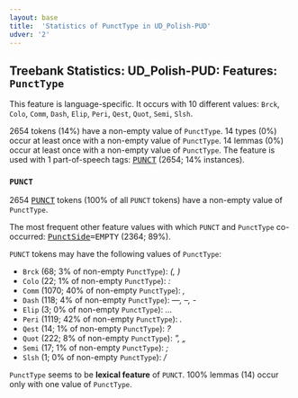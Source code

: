 ```yaml
---
layout: base
title:  'Statistics of PunctType in UD_Polish-PUD'
udver: '2'
---
```


## Treebank Statistics: UD_Polish-PUD: Features: `PunctType`

This feature is language-specific.
It occurs with 10 different values: `Brck`, `Colo`, `Comm`, `Dash`, `Elip`, `Peri`, `Qest`, `Quot`, `Semi`, `Slsh`.

2654 tokens (14%) have a non-empty value of `PunctType`.
14 types (0%) occur at least once with a non-empty value of `PunctType`.
14 lemmas (0%) occur at least once with a non-empty value of `PunctType`.
The feature is used with 1 part-of-speech tags: <tt><a href="pl_pud-pos-PUNCT.html">PUNCT</a></tt> (2654; 14% instances).

### `PUNCT`

2654 <tt><a href="pl_pud-pos-PUNCT.html">PUNCT</a></tt> tokens (100% of all `PUNCT` tokens) have a non-empty value of `PunctType`.

The most frequent other feature values with which `PUNCT` and `PunctType` co-occurred: <tt><a href="pl_pud-feat-PunctSide.html">PunctSide</a></tt><tt>=EMPTY</tt> (2364; 89%).

`PUNCT` tokens may have the following values of `PunctType`:

* `Brck` (68; 3% of non-empty `PunctType`): <em>(, )</em>
* `Colo` (22; 1% of non-empty `PunctType`): <em>:</em>
* `Comm` (1070; 40% of non-empty `PunctType`): <em>,</em>
* `Dash` (118; 4% of non-empty `PunctType`): <em>—, –, -</em>
* `Elip` (3; 0% of non-empty `PunctType`): <em>…</em>
* `Peri` (1119; 42% of non-empty `PunctType`): <em>.</em>
* `Qest` (14; 1% of non-empty `PunctType`): <em>?</em>
* `Quot` (222; 8% of non-empty `PunctType`): <em>”, „</em>
* `Semi` (17; 1% of non-empty `PunctType`): <em>;</em>
* `Slsh` (1; 0% of non-empty `PunctType`): <em>/</em>

`PunctType` seems to be **lexical feature** of `PUNCT`. 100% lemmas (14) occur only with one value of `PunctType`.

